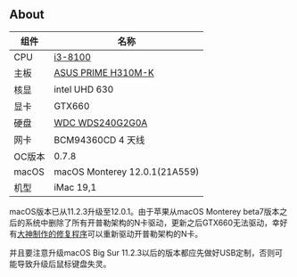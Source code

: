 About
---

| 组件 | 名称 |
| --- | --- |
| CPU | [i3-8100](https://ark.intel.com/content/www/cn/zh/ark/products/126688/intel-core-i38100-processor-6m-cache-3-60-ghz.html) |
| 主板 | [ASUS PRIME H310M-K](https://www.asus.com.cn/Motherboards-Components/Motherboards/PRIME/PRIME-H310M-K/) |
| 核显 | intel UHD 630 |
| 显卡 | GTX660 |
| 硬盘 | [WDC WDS240G2G0A](https://www.westerndigital.com/zh-cn/products/internal-drives/wd-green-sata-2-5-ssd#WDS240G2G0A) |
| 网卡 | BCM94360CD 4 天线 |
| OC版本 | 0.7.8 |
| macOS | macOS Monterey 12.0.1(21A559) |
| 机型 | iMac 19,1 |


macOS版本已从11.2.3升级至12.0.1。由于苹果从macOS Monterey beta7版本之后的系统中删除了所有开普勒架构的N卡驱动，更新之后GTX660无法驱动，幸好有[大神制作的修复程序](https://github.com/chris1111/Geforce-Kepler-patcher)可以重新驱动开普勒架构的N卡。

并且要注意升级macOS Big Sur 11.2.3以后的版本都应先做好USB定制，否则可能导致升级后鼠标键盘失灵。
